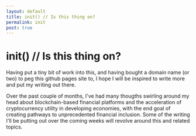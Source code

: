 ```yaml
---
layout: default 
title: init() // Is this thing on?
permalink: init
post: true
---
```


# init() // Is this thing on?

Having put a tiny bit of work into this, and having bought a domain name (or two) to peg this github pages site to, I hope I will be inspired to write more and put my writing out there.

Over the past couple of months, I've had many thougths swirling around my head about blockchain-based financial platforms and the acceleration of cryptocurrency utility in developing economies, with the end goal of creating pathways to unprecedented financial inclusion. Some of the writing I'll be putting out over the coming weeks will revolve around this and related topics.

